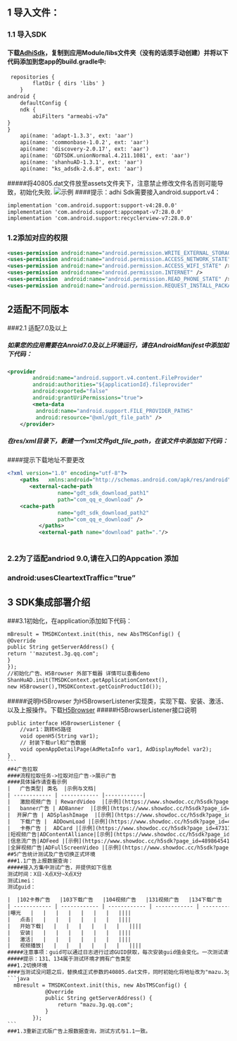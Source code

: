 ##  1 导入文件：
###  1.1 导入SDK
#### 下载[AdhiSdk](http://admo5-static.2bx.com/adhi/android/aar/adhi-sdk-v2.1.zip "AdSdk")，复制到应用Module/libs文件夹（没有的话须手动创建）并将以下代码添加到您app的build.gradle中:
```xml
 repositories {
        flatDir { dirs 'libs' }
    }
android {
	defaultConfig {
	ndk {
		abiFilters "armeabi-v7a"
}
}
    api(name: 'adapt-1.3.3', ext: 'aar')
    api(name: 'commonbase-1.0.2', ext: 'aar')
    api(name: 'discovery-2.0.17', ext: 'aar')
    api(name: 'GDTSDK.unionNormal.4.211.1081', ext: 'aar')
    api(name: 'shanhuAD-1.3.1', ext: 'aar')
    api(name: "ks_adsdk-2.6.8", ext: 'aar')
```
#####将40805.dat文件放至assets文件夹下，注意禁止修改文件名否则可能导致，初始化失败.
![示例](https://www.showdoc.cc/server/api/common/visitfile/sign/f584887861d4dcd0f50593904acf8e80?showdoc=.jpg "示例")
####提示：adhi Sdk需要接入android.support.v4：
```xml
implementation 'com.android.support:support-v4:28.0.0'
implementation 'com.android.support:appcompat-v7:28.0.0'
implementation 'com.android.support:recyclerview-v7:28.0.0'
```
### 1.2添加对应的权限
```xml
<uses-permission android:name="android.permission.WRITE_EXTERNAL_STORAGE" />
<uses-permission android:name="android.permission.ACCESS_NETWORK_STATE" />
<uses-permission android:name="android.permission.ACCESS_WIFI_STATE" />
<uses-permission android:name="android.permission.INTERNET" />
<uses-permission  android:name="android.permission.READ_PHONE_STATE" />
<uses-permission android:name="android.permission.REQUEST_INSTALL_PACKAGES"/>
```
## 2适配不同版本
###2.1 适配7.0及以上
##### 如果您的应用需要在Anroid7.0及以上环境运行，请在AndroidManifest中添加如下代码：
```xml
<provider
        android:name="android.support.v4.content.FileProvider"
        android:authorities="${applicationId}.fileprovider"
        android:exported="false"
        android:grantUriPermissions="true">
        <meta-data
         android:name="android.support.FILE_PROVIDER_PATHS"
         android:resource="@xml/gdt_file_path" />
    </provider>
```
##### 在res/xml目录下，新建一个xml文件gdt_file_path，在该文件中添加如下代码：
####提示下载地址不要更改
```xml
<?xml version="1.0" encoding="utf-8"?>
    <paths   xmlns:android="http://schemas.android.com/apk/res/android">
       <external-cache-path
        		name="gdt_sdk_download_path1"
       		 	path="com_qq_e_download" />
    <cache-path
        		name="gdt_sdk_download_path2"
        		path="com_qq_e_download" />
          </paths>
		  <external-path name="download" path="."/>
	
```
### 2.2为了适配andriod 9.0,请在入口的Appcation 添加
### android:usesCleartextTraffic=”true”

## 3 SDK集成部署介绍
###3.1初始化，在application添加如下代码：
````xml
mBresult = TMSDKContext.init(this, new AbsTMSConfig() {
@Override
public String getServerAddress() {
return ''mazutest.3g.qq.com";
}
});
//初始化广告、H5Browser 外部下载器 详情可以查看demo
ShanHuAD.init(TMSDKContext.getApplicationContext(),
new H5Browser(),TMSDKContext.getCoinProductId());
````
#####说明H5Browser 为H5BrowserListener实现类，实现下载、安装、激活、以及上报操作。下载[H5Browser](http://admo5-static.2bx.com/adhi/android/aar/H5Browser.java "H5Browser")
#####H5BrowserListener接口说明
````xml
public interface H5BrowserListener {
    //var1：跳转H5路径
    void openH5(String var1);
	// 封装下载url和广告数据
    void openAppDetailPage(AdMetaInfo var1, AdDisplayModel var2);
}
```
##4广告拉取
####流程拉取任务->拉取对应广告->展示广告
####具体操作请查看示例
|   广告类型| 类名  |示例与文档|
| ------------ | ------------ |------------|
|   激励视频广告 | RewardVideo  |[示例](https://www.showdoc.cc/h5sdk?page_id=4730957262897097 "示例")
|   banner广告 | ADBanner  |[示例](https://www.showdoc.cc/h5sdk?page_id=4730564936861894 "示例")
|  开屏广告 | ADSplashImage  |[示例](https://www.showdoc.cc/h5sdk?page_id=4730339527768742 "示例")
|   下载广告 |  ADDownLoad |[示例](https://www.showdoc.cc/h5sdk?page_id=4730163365561201 "示例")
|   卡券广告 |  ADCard |[示例](https://www.showdoc.cc/h5sdk?page_id=4731147540076884 "示例")
|短视频广告|ADContentAlliance|[示例](https://www.showdoc.cc/h5sdk?page_id=4899395230450472 "示例")
|信息流广告|ADFeed |[示例](https://www.showdoc.cc/h5sdk?page_id=4898645419157139 "示例")
|全屏视频广告|ADFullScreenVideo |[示例](https://www.showdoc.cc/h5sdk?page_id=4899578977418138 "示例")
##5广告统计测试及广告切换正式环境
###1.1广告上报数据查询：
#####接入方集中测试广告，并提供如下信息
测试时间：X日-X点X分~X点X分
测试imei：
测试guid：

|  |102卡券广告   |103下载广告   |104视频广告   |131视频广告   |134下载广告   | 125开屏广告  |130banner广告  |128信息流广告|137全屏视频广告|138内容联盟|
| ------------ | ------------ | ------------ | ------------ | ------------ | ------------ | ------------ | ------------ |
|曝光   |   |   |   |   |   |   |   ||||
|   点击|   |   |   |   |   |   |   ||||
|   开始下载|   |   |   |   |   |   |   ||||
|   安装|   |   |   |   |   |   |   ||||
|   激活|   |   |   |   |   |   |   ||||
|   视频播放|   |   |   |   |   |   |   ||||
#####注意事项：guid可以通过日志进行过滤GUID获取，每次安装guid值会变化。一次测试请误多次安装，导致数据不准确。[word模版下载](http://admo5-static.2bx.com/adhi/android/aar/ad-report-v2.1.xlsx "word模版下载")
#####提示：131、134属于测试环境才拥有广告类型
###1.2切换环境
####当测试没问题之后，替换成正式参数的40805.dat文件，同时初始化将地址改为"mazu.3g.qq.com"如下：
```java
  mBresult = TMSDKContext.init(this, new AbsTMSConfig() {
            @Override
            public String getServerAddress() {
                return "mazu.3g.qq.com";
            }
        });
```
###1.3重新正式版广告上报数据查询，测试方式与1.1一致。
